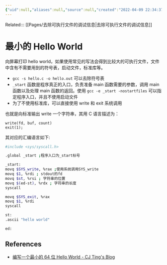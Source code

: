 ```yaml
---
{"uid":null,"aliases":null,"source":null,"created":"2022-04-09 22:34:37","updated":"2023-03-02 16:11:37","tags":["操作系统"],"title":"最小的 Hello World","dg-publish":true,"permalink":"/Pages/最小的 Hello World/","dgPassFrontmatter":true,"noteIcon":""}
---
```



Related::: [[Pages/去除可执行文件的调试信息\|去除可执行文件的调试信息]]

# 最小的 Hello World

向屏幕打印 hello world，如果使用常见的写法会得到比较大的可执行文件，文件中含有不需要用到的符号表，启动文件，标准库等。

- `gcc -s hello.c -o hello.out` 可以去除符号表
- `_start` 函数是程序真正的入口，负责准备 main 函数需要的参数，调用 main 函数以及处理 main 函数的返回。使用 `gcc -e _start -nostartfiles` 可以指定程序入口，并且不使用启动文件
- 为了不使用标准库，可以直接使用 write 和 exit 系统调用

也就是向标准输出 write 一个字符串，其用 C 语言描述为：

```
write(fd, buf, count)  
exit(1);
```

其对应的汇编语言如下:

```bash
#include <sys/syscall.h>

.global _start ;程序入口为_start标号

_start:
movq $SYS_write, %rax ;使用系统调用SYS_write
movq $1, %rdi ; stdout的fd
movq $st, %rsi ; 字符串的位置
movq $(ed-st), %rdx ; 字符串的长度
syscall

movq $SYS_exit, %rax
movq $1, %rdi
syscall

st:
.ascii "hello world"

ed:
```

## References

- [编写一个最小的 64 位 Hello World - CJ Ting's Blog](https://cjting.me/2020/12/10/tiny-x64-helloworld/)
